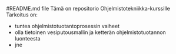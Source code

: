 #README.md file
Tämä on repositorio Ohjelmistotekniikka-kurssille
Tarkoitus on:
* tuntea ohjelmistotuotantoprosessin vaiheet
* olla tietoinen vesiputousmallin ja ketterän ohjelmistotuotannon luonteesta
* jne
